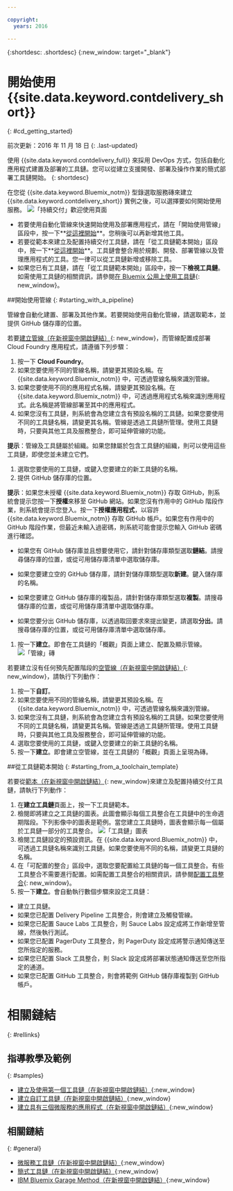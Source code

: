 ```yaml
---

copyright:
  years: 2016

---
```

 
{:shortdesc: .shortdesc}
{:new_window: target="_blank"}

# 開始使用 {{site.data.keyword.contdelivery_short}}
{: #cd_getting_started}

前次更新：2016 年 11 月 18 日
{: .last-updated}  

使用 {{site.data.keyword.contdelivery_full}} 來採用 DevOps 方式，包括自動化應用程式建置及部署的工具鏈。您可以從建立支援開發、部署及操作作業的簡式部署工具鏈開始。
{: shortdesc}

在您從 {{site.data.keyword.Bluemix_notm}} 型錄選取服務磚來建立 {{site.data.keyword.contdelivery_short}} 實例之後，可以選擇要如何開始使用服務。
 ![「持續交付」歡迎使用頁面](images/cd_landing_page.png)

 * 若要使用自動化管線來快速開始使用及部署應用程式，請在「開始使用管線」區段中，按一下**[從這裡開始](#starting_with_a_pipeline)**。您稍後可以再新增其他工具。 
 * 若要從範本來建立及配置持續交付工具鏈，請在「從工具鏈範本開始」區段中，按一下**[從這裡開始](#starting_from_a_toolchain_template)**。工具鏈會整合用於規劃、開發、部署管線以及管理應用程式的工具。您一律可以從工具鏈新增或移除工具。
 * 如果您已有工具鏈，請在「從工具鏈範本開始」區段中，按一下**檢視工具鏈**。如需使用工具鏈的相關資訊，請參閱[在 Bluemix 公用上使用工具鏈](/docs/services/ContinuousDelivery/toolchains_using.html){: new_window}。

##開始使用管線
{: #starting_with_a_pipeline}

管線會自動化建置、部署及其他作業。若要開始使用自動化管線，請選取範本，並提供 GitHub 儲存庫的位置。

若要[建立管線（在新視窗中開啟鏈結）](https://console.ng.bluemix.net/devops/pipelines/dashboard/create){: new_window}，而管線配置成部署 Cloud Foundry 應用程式，請遵循下列步驟：

1. 按一下 **Cloud Foundry**。
1. 如果您要使用不同的管線名稱，請變更其預設名稱。在 {{site.data.keyword.Bluemix_notm}} 中，可透過管線名稱來識別管線。 
1. 如果您要使用不同的應用程式名稱，請變更其預設名稱。在 {{site.data.keyword.Bluemix_notm}} 中，可透過應用程式名稱來識別應用程式。此名稱是將管線部署至其中的應用程式。 
1. 如果您沒有工具鏈，則系統會為您建立含有預設名稱的工具鏈。如果您要使用不同的工具鏈名稱，請變更其名稱。管線是透過工具鏈所管理。使用工具鏈時，只要與其他工具及服務整合，即可延伸管線的功能。 

 **提示**：管線及工具鏈屬於組織。如果您隸屬於包含工具鏈的組織，則可以使用這些工具鏈，即使您並未建立它們。
 
1. 選取您要使用的工具鏈，或鍵入您要建立的新工具鏈的名稱。
1. 提供 GitHub 儲存庫的位置。

 **提示**：如果您未授權 {{site.data.keyword.Bluemix_notm}} 存取 GitHub，則系統會提示您按一下**授權**來移至 GitHub 網站。如果您沒有作用中的 GitHub 階段作業，則系統會提示您登入。按一下**授權應用程式**，以容許 {{site.data.keyword.Bluemix_notm}} 存取 GitHub 帳戶。如果您有作用中的 GitHub 階段作業，但最近未輸入過密碼，則系統可能會提示您輸入 GitHub 密碼進行確認。

   * 如果您有 GitHub 儲存庫並且想要使用它，請針對儲存庫類型選取**鏈結**。請搜尋儲存庫的位置，或從可用儲存庫清單中選取儲存庫。
   
   * 如果您要建立空的 GitHub 儲存庫，請針對儲存庫類型選取**新建**。鍵入儲存庫的名稱。
   
   * 如果您要建立 GitHub 儲存庫的複製品，請針對儲存庫類型選取**複製**。請搜尋儲存庫的位置，或從可用儲存庫清單中選取儲存庫。
   
   * 如果您要分出 GitHub 儲存庫，以透過取回要求來提出變更，請選取**分出**。請搜尋儲存庫的位置，或從可用儲存庫清單中選取儲存庫。
 
1. 按一下**建立**。即會在工具鏈的「概觀」頁面上建立、配置及顯示管線。
 ![「管線」磚](images/cd_pipeline.png)
 
若要建立沒有任何預先配置階段的[空管線（在新視窗中開啟鏈結）](https://console.ng.bluemix.net/devops/pipelines/dashboard/create){: new_window}，請執行下列動作：

1. 按一下**自訂**。
1. 如果您要使用不同的管線名稱，請變更其預設名稱。在 {{site.data.keyword.Bluemix_notm}} 中，可透過管線名稱來識別管線。 
1. 如果您沒有工具鏈，則系統會為您建立含有預設名稱的工具鏈。如果您要使用不同的工具鏈名稱，請變更其名稱。管線是透過工具鏈所管理。使用工具鏈時，只要與其他工具及服務整合，即可延伸管線的功能。
1. 選取您要使用的工具鏈，或鍵入您要建立的新工具鏈的名稱。
1. 按一下**建立**。即會建立空管線，並在工具鏈的「概觀」頁面上呈現為磚。

##從工具鏈範本開始
{: #starting_from_a_toolchain_template}

若要從[範本（在新視窗中開啟鏈結）](https://console.ng.bluemix.net/devops/create){: new_window}來建立及配置持續交付工具鏈，請執行下列動作：

1. 在**建立工具鏈**頁面上，按一下工具鏈範本。  
1. 檢閱即將建立之工具鏈的圖表。此圖會顯示每個工具整合在工具鏈中的生命週期階段。下列影像中的圖表是範例。當您建立工具鏈時，圖表會顯示每一個屬於工具鏈一部分的工具整合。
![「工具鏈」圖表](images/toolchain_diagram.png)
1. 檢閱工具鏈設定的預設資訊。在 {{site.data.keyword.Bluemix_notm}} 中，可透過工具鏈名稱來識別工具鏈。如果您要使用不同的名稱，請變更工具鏈的名稱。
1. 在「可配置的整合」區段中，選取您要配置給工具鏈的每一個工具整合。有些工具整合不需要進行配置。如需配置工具整合的相關資訊，請參閱[配置工具整合](/docs/services/ContinuousDelivery/toolchains_integrations.html){: new_window}。
1. 按一下**建立**。會自動執行數個步驟來設定工具鏈：

 * 建立工具鏈。
 * 如果您已配置 Delivery Pipeline 工具整合，則會建立及觸發管線。
 * 如果您已配置 Sauce Labs 工具整合，則 Sauce Labs 設定成將工作新增至管線，然後執行測試。
 * 如果您已配置 PagerDuty 工具整合，則 PagerDuty 設定成將警示通知傳送至您所指定的服務。 
 * 如果您已配置 Slack 工具整合，則 Slack 設定成將部署狀態通知傳送至您所指定的通道。 
 * 如果您已配置 GitHub 工具整合，則會將範例 GitHub 儲存庫複製到 GitHub 帳戶。 

# 相關鏈結
{: #rellinks}

## 指導教學及範例
{: #samples}

* [建立及使用第一個工具鏈（在新視窗中開啟鏈結）](https://www.ibm.com/devops/method/tutorials/tutorial_toolchain_flow){:new_window}
* [建立自訂工具鏈（在新視窗中開啟鏈結）](https://www.ibm.com/devops/method/tutorials/tutorial_toolchain_custom){:new_window}
* [建立具有三個微服務的應用程式（在新視窗中開啟鏈結）](https://www.ibm.com/devops/method/tutorials/tutorial_toolchain_microservices){:new_window}

## 相關鏈結
{: #general}

* [微服務工具鏈（在新視窗中開啟鏈結）](https://www.ibm.com/devops/method/toolchains/microservices_toolchain){:new_window}
* [簡式工具鏈（在新視窗中開啟鏈結）](https://www.ibm.com/devops/method/toolchains/simple_toolchain){:new_window}
* [IBM Bluemix Garage Method（在新視窗中開啟鏈結）](https://www.ibm.com/devops/method){:new_window}
